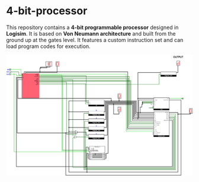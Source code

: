# 4-bit-processor
This repository contains a **4-bit programmable processor** designed in **Logisim**. It is based on **Von Neumann architecture** and built from the ground up at the gates level. It features a custom instruction set and can load program codes for execution.

![screenshot](https://github.com/riwajp/4-bit-processor/blob/main/screenshots/processor.png?raw=true)


